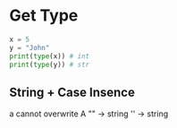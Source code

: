 # Get Type
```py
x = 5
y = "John"
print(type(x)) # int
print(type(y)) # str
```

## String + Case Insence
a cannot overwrite A
"" -> string
'' -> string